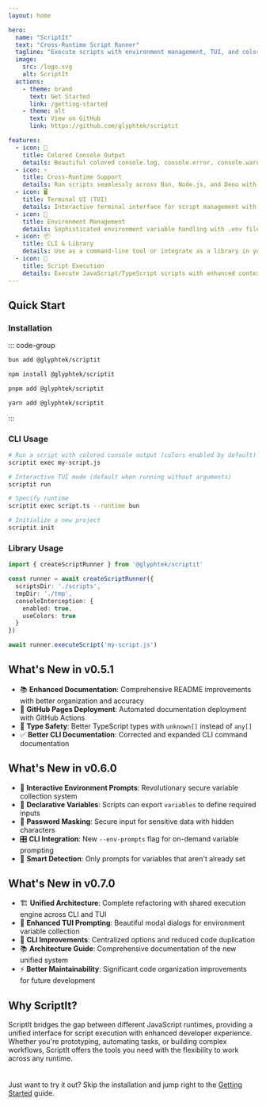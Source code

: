 ```yaml
---
layout: home

hero:
  name: "ScriptIt"
  text: "Cross-Runtime Script Runner"
  tagline: "Execute scripts with environment management, TUI, and colored console output across Bun, Node.js, and Deno"
  image:
    src: /logo.svg
    alt: ScriptIt
  actions:
    - theme: brand
      text: Get Started
      link: /getting-started
    - theme: alt
      text: View on GitHub
      link: https://github.com/glyphtek/scriptit

features:
  - icon: 🎨
    title: Colored Console Output
    details: Beautiful colored console.log, console.error, console.warn with automatic color coding for better debugging experience.
  - icon: ⚡
    title: Cross-Runtime Support
    details: Run scripts seamlessly across Bun, Node.js, and Deno with automatic runtime detection and optimization.
  - icon: 🖥️
    title: Terminal UI (TUI)
    details: Interactive terminal interface for script management with real-time output and enhanced user experience.
  - icon: 🔧
    title: Environment Management
    details: Sophisticated environment variable handling with .env file support and runtime-specific configurations.
  - icon: 📦
    title: CLI & Library
    details: Use as a command-line tool or integrate as a library in your projects with full TypeScript support.
  - icon: 🚀
    title: Script Execution
    details: Execute JavaScript/TypeScript scripts with enhanced context, environment variables, and colored console output.
---
```


## Quick Start

### Installation

::: code-group

```bash [Bun]
bun add @glyphtek/scriptit
```

```bash [npm]
npm install @glyphtek/scriptit
```

```bash [pnpm]
pnpm add @glyphtek/scriptit
```

```bash [yarn]
yarn add @glyphtek/scriptit
```

:::

### CLI Usage

```bash
# Run a script with colored console output (colors enabled by default)
scriptit exec my-script.js

# Interactive TUI mode (default when running without arguments)
scriptit run

# Specify runtime
scriptit exec script.ts --runtime bun

# Initialize a new project
scriptit init
```

### Library Usage

```typescript
import { createScriptRunner } from '@glyphtek/scriptit'

const runner = await createScriptRunner({
  scriptsDir: './scripts',
  tmpDir: './tmp',
  consoleInterception: {
    enabled: true,
    useColors: true
  }
})

await runner.executeScript('my-script.js')
```

## What's New in v0.5.1

- 📚 **Enhanced Documentation**: Comprehensive README improvements with better organization and accuracy
- 🚀 **GitHub Pages Deployment**: Automated documentation deployment with GitHub Actions
- 🔧 **Type Safety**: Better TypeScript types with `unknown[]` instead of `any[]`
- ✅ **Better CLI Documentation**: Corrected and expanded CLI command documentation

## What's New in v0.6.0

- 🎯 **Interactive Environment Prompts**: Revolutionary secure variable collection system
- 📝 **Declarative Variables**: Scripts can export `variables` to define required inputs  
- 🔐 **Password Masking**: Secure input for sensitive data with hidden characters
- 🎛️ **CLI Integration**: New `--env-prompts` flag for on-demand variable prompting
- 🔄 **Smart Detection**: Only prompts for variables that aren't already set

## What's New in v0.7.0

- 🏗️ **Unified Architecture**: Complete refactoring with shared execution engine across CLI and TUI
- 🎨 **Enhanced TUI Prompting**: Beautiful modal dialogs for environment variable collection
- 🔧 **CLI Improvements**: Centralized options and reduced code duplication
- 📚 **Architecture Guide**: Comprehensive documentation of the new unified system
- ⚡ **Better Maintainability**: Significant code organization improvements for future development

## Why ScriptIt?

ScriptIt bridges the gap between different JavaScript runtimes, providing a unified interface for script execution with enhanced developer experience. Whether you're prototyping, automating tasks, or building complex workflows, ScriptIt offers the tools you need with the flexibility to work across any runtime.

<div class="tip custom-block" style="padding-top: 8px">

Just want to try it out? Skip the installation and jump right to the [Getting Started](/getting-started) guide.

</div> 